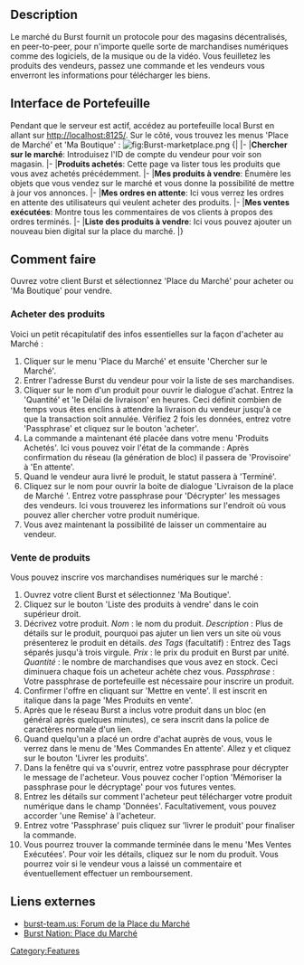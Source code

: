 <languages/>

Description
-----------

Le marché du Burst fournit un protocole pour des magasins décentralisés, en peer-to-peer, pour n'importe quelle sorte de marchandises numériques comme des logiciels, de la musique ou de la vidéo. Vous feuilletez les produits des vendeurs, passez une commande et les vendeurs vous enverront les informations pour télécharger les biens.

Interface de Portefeuille
-------------------------

Pendant que le serveur est actif, accédez au portefeuille local Burst en allant sur <http://localhost:8125/>. Sur le côté, vous trouvez les menus 'Place de Marché' et 'Ma Boutique' : ![](Burst-marketplace.png "fig:Burst-marketplace.png")
{| |- |**Chercher sur le marché**: Introduisez l'ID de compte du vendeur pour voir son magasin. |- |**Produits achetés**: Cette page va lister tous les produits que vous avez achetés précédemment. |- |**Mes produits à vendre**: Énumère les objets que vous vendez sur le marché et vous donne la possibilité de mettre à jour vos annonces. |- |**Mes ordres en attente**: Ici vous verrez les ordres en attente des utilisateurs qui veulent acheter des produits. |- |**Mes ventes exécutées**: Montre tous les commentaires de vos clients à propos des ordres terminés. |- |**Liste des produits à vendre**: Ici vous pouvez ajouter un nouveau bien digital sur la place du marché. |}

Comment faire
-------------

Ouvrez votre client Burst et sélectionnez 'Place du Marché' pour acheter ou 'Ma Boutique' pour vendre.

### Acheter des produits

Voici un petit récapitulatif des infos essentielles sur la façon d'acheter au Marché :

1.  Cliquer sur le menu 'Place du Marché' et ensuite 'Chercher sur le Marché'.
2.  Entrer l'adresse Burst du vendeur pour voir la liste de ses marchandises.
3.  Cliquer sur le nom d'un produit pour ouvrir le dialogue d'achat. Entrez la 'Quantité' et 'le Délai de livraison' en heures. Ceci définit combien de temps vous êtes enclins à attendre la livraison du vendeur jusqu'à ce que la transaction soit annulée. Vérifiez 2 fois les données, entrez votre 'Passphrase' et cliquez sur le bouton 'acheter'.
4.  La commande a maintenant été placée dans votre menu 'Produits Achetés'. Ici vous pouvez voir l'état de la commande : Après confirmation du réseau (la génération de bloc) il passera de 'Provisoire' à 'En attente'.
5.  Quand le vendeur aura livré le produit, le statut passera à 'Terminé'.
6.  Cliquez sur le nom pour ouvrir la boite de dialogue 'Livraison de la place de Marché '. Entrez votre passphrase pour 'Décrypter' les messages des vendeurs. Ici vous trouverez les informations sur l'endroit où vous pouvez aller chercher votre produit numérique.
7.  Vous avez maintenant la possibilité de laisser un commentaire au vendeur.

### Vente de produits

Vous pouvez inscrire vos marchandises numériques sur le marché :

1.  Ouvrez votre client Burst et sélectionnez 'Ma Boutique'.
2.  Cliquez sur le bouton 'Liste des produits à vendre' dans le coin supérieur droit.
3.  Décrivez votre produit.
    *Nom* : le nom du produit.
    *Description* : Plus de détails sur le produit, pourquoi pas ajuter un lien vers un site où vous présenterez le produit en détails.
    *des Tags* (facultatif) : Entrez des Tags séparés jusqu'à trois virgule.
    *Prix* : le prix du produit en Burst par unité.
    *Quantité* : le nombre de marchandises que vous avez en stock. Ceci diminuera chaque fois un acheteur achète chez vous.
    *Passphrase* : Votre passphrase de portefeuille est nécessaire pour inscrire un produit.
4.  Confirmer l'offre en cliquant sur 'Mettre en vente'. Il est inscrit en italique dans la page 'Mes Produits en vente'.
5.  Après que le réseau Burst a inclus votre produit dans un bloc (en général après quelques minutes), ce sera inscrit dans la police de caractères normale d'un lien.
6.  Quand quelqu'un a placé un ordre d'achat auprès de vous, vous le verrez dans le menu de 'Mes Commandes En attente'. Allez y et cliquez sur le bouton 'Livrer les produits'.
7.  Dans la fenêtre qui va s'ouvrir, entrez votre passphrase pour décrypter le message de l'acheteur. Vous pouvez cocher l'option 'Mémoriser la passphrase pour le décryptage' pour vos futures ventes.
8.  Entrez les détails sur comment l'acheteur peut télécharger votre produit numérique dans le champ 'Données'. Facultativement, vous pouvez accorder 'une Remise' à l'acheteur.
9.  Entrez votre 'Passphrase' puis cliquez sur 'livrer le produit' pour finaliser la commande.
10. Vous pourrez trouver la commande terminée dans le menu 'Mes Ventes Exécutées'. Pour voir les détails, cliquez sur le nom du produit. Vous pourrez voir si le vendeur vous a laissé un commentaire et éventuellement effectuer un remboursement.

Liens externes
--------------

-   [burst-team.us: Forum de la Place du Marché](https://forums.burst-team.us/category/14/marketplace/)
-   [Burst Nation: Place du Marché](https://www.burstnation.com/wbb/index.php?board/12-marketplace/)

<Category:Features>
